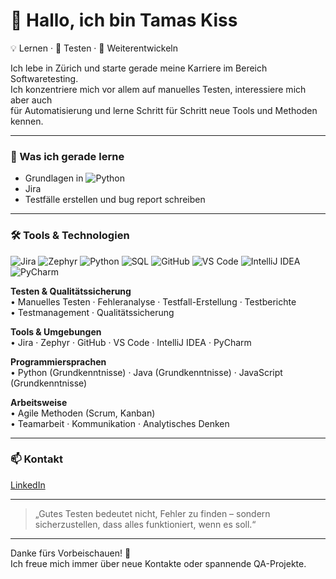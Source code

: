 # 👋 Hallo, ich bin Tamas Kiss  

💡 Lernen · 🧩 Testen · 🔧 Weiterentwickeln  

Ich lebe in Zürich und starte gerade meine Karriere im Bereich Softwaretesting.  
Ich konzentriere mich vor allem auf manuelles Testen, interessiere mich aber auch  
für Automatisierung und lerne Schritt für Schritt neue Tools und Methoden kennen.   

---

### 🧠 Was ich gerade lerne
- Grundlagen in ![Python](https://img.shields.io/badge/Python-3776AB?logo=python&logoColor=white) 
- Jira  
- Testfälle erstellen und bug report schreiben  

---

### 🛠️ Tools & Technologien

![Jira](https://img.shields.io/badge/Jira-0052CC?logo=jira&logoColor=white)
![Zephyr](https://img.shields.io/badge/Zephyr-009639?logo=atlassian&logoColor=white)
![Python](https://img.shields.io/badge/Python-3776AB?logo=python&logoColor=white)
![SQL](https://img.shields.io/badge/SQL-4479A1?logo=postgresql&logoColor=white)
![GitHub](https://img.shields.io/badge/GitHub-181717?logo=github&logoColor=white)
![VS Code](https://img.shields.io/badge/VS%20Code-007ACC?logo=visualstudiocode&logoColor=white)
![IntelliJ IDEA](https://img.shields.io/badge/IntelliJ%20IDEA-000000?logo=intellijidea&logoColor=white)
![PyCharm](https://img.shields.io/badge/PyCharm-21D789?logo=pycharm&logoColor=white)


**Testen & Qualitätssicherung**  
• Manuelles Testen · Fehleranalyse · Testfall-Erstellung · Testberichte  
• Testmanagement · Qualitätssicherung  

**Tools & Umgebungen**  
• Jira · Zephyr · GitHub · VS Code · IntelliJ IDEA · PyCharm

**Programmiersprachen**  
• Python (Grundkenntnisse) · Java (Grundkenntnisse) · JavaScript (Grundkenntnisse)  

**Arbeitsweise**  
• Agile Methoden (Scrum, Kanban)  
• Teamarbeit · Kommunikation · Analytisches Denken  

---

### 📫 Kontakt
[LinkedIn](https://linkedin.com/in/tamas-kiss-ch)

---

> „Gutes Testen bedeutet nicht, Fehler zu finden – sondern sicherzustellen, dass alles funktioniert, wenn es soll.“

---

Danke fürs Vorbeischauen! 👋  
Ich freue mich immer über neue Kontakte oder spannende QA-Projekte.

